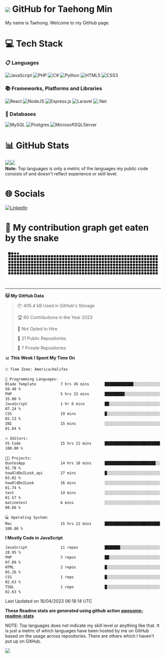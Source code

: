 <!--
<h3 align="center">
  Welcome to Taehong Min's profile!
</h3>
-->
# <img src="https://media.giphy.com/media/hvRJCLFzcasrR4ia7z/giphy.gif" width="28"> GitHub for Taehong Min 

My name is Taehong. Welcome to my GitHub page.  

# 💻 Tech Stack
### 📋 Languages 
![JavaScript](https://img.shields.io/badge/javascript-%23323330.svg?style=for-the-badge&logo=javascript&logoColor=%23F7DF1E) 
![PHP](https://img.shields.io/badge/php-%23777BB4.svg?style=for-the-badge&logo=php&logoColor=white) 
![C#](https://img.shields.io/badge/c%23-%23239120.svg?style=for-the-badge&logo=c-sharp&logoColor=white)
![Python](https://img.shields.io/badge/python-3670A0?style=for-the-badge&logo=python&logoColor=ffdd54)
![HTML5](https://img.shields.io/badge/html5-%23E34F26.svg?style=for-the-badge&logo=html5&logoColor=white)
![CSS3](https://img.shields.io/badge/css3-%231572B6.svg?style=for-the-badge&logo=css3&logoColor=white)

### 📚 Frameworks, Platforms and Libraries
![React](https://img.shields.io/badge/react-%2320232a.svg?style=for-the-badge&logo=react&logoColor=%2361DAFB)
![NodeJS](https://img.shields.io/badge/node.js-6DA55F?style=for-the-badge&logo=node.js&logoColor=white)
![Express.js](https://img.shields.io/badge/express.js-%23404d59.svg?style=for-the-badge&logo=express&logoColor=%2361DAFB)
![Laravel](https://img.shields.io/badge/laravel-%23FF2D20.svg?style=for-the-badge&logo=laravel&logoColor=white)
![.Net](https://img.shields.io/badge/.NET-5C2D91?style=for-the-badge&logo=.net&logoColor=white)

### 💾 Databases
![MySQL](https://img.shields.io/badge/mysql-%2300f.svg?style=for-the-badge&logo=mysql&logoColor=white)
![Postgres](https://img.shields.io/badge/postgres-%23316192.svg?style=for-the-badge&logo=postgresql&logoColor=white)
![MicrosoftSQLServer](https://img.shields.io/badge/Microsoft_SQL_Server-CC2927?style=for-the-badge&logo=microsoft-sql-server&logoColor=white)

# 📊 GitHub Stats
<a href="https://github.com/DevTaehong/"><img height="137px" src="https://github-readme-stats.vercel.app/api?username=DevTaehong&theme=vue-dark&hide_border=false&include_all_commits=true&count_private=true" /><!-- wi*quL3fcV --><img height="137px" src="https://github-readme-stats.vercel.app/api/top-langs/?username=devtaehong&theme=vue-dark&hide_border=false&include_all_commits=true&count_private=true&layout=compact" /></a>
<br/>
  <b>Note:</b> Top languages is only a metric of the languages my public code consists of and doesn't reflect experience or skill level.
# 🌐 Socials
[![LinkedIn](https://img.shields.io/badge/LinkedIn-0077B5?style=for-the-badge&logo=linkedin&logoColor=white)](https://linkedin.com/in/Taehong) 

# 🐍 My contribution graph get eaten by the snake 
![snake gif](https://github.com/devtaehong/devtaehong/blob/output/github-contribution-grid-snake.svg)

<!-- <details>
    <summary>📈 This Week's Coding Stats</summary>
---->

---

<!--START_SECTION:waka-->
**🐱 My GitHub Data** 

> 📦 405.4 kB Used in GitHub's Storage 
 > 
> 🏆 60 Contributions in the Year 2023
 > 
> 🚫 Not Opted to Hire
 > 
> 📜 21 Public Repositories 
 > 
> 🔑 7 Private Repositories 
 > 
📊 **This Week I Spent My Time On** 

```text
🕑︎ Time Zone: America/Halifax

💬 Programming Languages: 
Blade Template           7 hrs 45 mins       █████████████░░░░░░░░░░░░   50.40 % 
PHP                      5 hrs 23 mins       █████████░░░░░░░░░░░░░░░░   35.00 % 
JavaScript               1 hr 6 mins         ██░░░░░░░░░░░░░░░░░░░░░░░   07.24 % 
CSS                      19 mins             █░░░░░░░░░░░░░░░░░░░░░░░░   02.13 % 
INI                      15 mins             ░░░░░░░░░░░░░░░░░░░░░░░░░   01.64 % 

🔥 Editors: 
VS Code                  15 hrs 22 mins      █████████████████████████   100.00 % 

🐱‍💻 Projects: 
QuotesApp                14 hrs 16 mins      ███████████████████████░░   92.78 % 
howOldDoILook_api        27 mins             █░░░░░░░░░░░░░░░░░░░░░░░░   03.02 % 
howOldDoILook            16 mins             ░░░░░░░░░░░░░░░░░░░░░░░░░   01.74 % 
test                     14 mins             ░░░░░░░░░░░░░░░░░░░░░░░░░   01.57 % 
matinetest               6 mins              ░░░░░░░░░░░░░░░░░░░░░░░░░   00.66 % 

💻 Operating System: 
Mac                      15 hrs 22 mins      █████████████████████████   100.00 % 
```

**I Mostly Code in JavaScript** 

```text
JavaScript               11 repos            ███████░░░░░░░░░░░░░░░░░░   28.95 % 
PHP                      3 repos             ██░░░░░░░░░░░░░░░░░░░░░░░   07.89 % 
HTML                     2 repos             █░░░░░░░░░░░░░░░░░░░░░░░░   05.26 % 
CSS                      1 repo              █░░░░░░░░░░░░░░░░░░░░░░░░   02.63 % 
TSQL                     1 repo              █░░░░░░░░░░░░░░░░░░░░░░░░   02.63 % 
```




 Last Updated on 16/04/2023 06:18:14 UTC
<!--END_SECTION:waka-->

**These Readme stats are generated using github action [awesome-readme-stats](https://github.com/anmol098/waka-readme-stats)**

NOTE: Top languages does not indicate my skill level or anything like that. It is just a metric of which languages have been hosted by me on GitHub based on the usage across repositories. There are others which I haven't put up on GitHub.
<!-- </details> -->

![](https://komarev.com/ghpvc/?username=devtaehong&style=for-the-badge)
